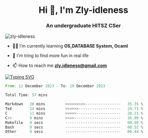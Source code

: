 <h1 align="center">Hi 👋, I'm Zly-idleness</h1>

<h3 align="center">An undergraduate HITSZ CSer</h3>

<p align="left"> <img src="https://komarev.com/ghpvc/?username=zly-idleness&label=Profile%20views&color=0e75b6&style=flat" alt="zly-idleness" /> </p>


- 👨‍💻 I’m currently learning **OS,DATABASE System, Ocaml**

- 🌱 I'm tring to find more fun in real life

- 📫 How to reach me **zly.idleness@gmail.com**



[![Typing SVG](https://readme-typing-svg.herokuapp.com?font=Fira+Code&pause=1000&width=435&lines=I+Maybe+Slow)](https://git.io/typing-svg)


<!--START_SECTION:waka-->

```rust
From: 12 December 2023 - To: 19 December 2023

Total Time: 57 mins

Markdown   20 mins         >>>>>>>>>----------------   35.35 %
TeX        14 mins         >>>>>>-------------------   24.71 %
C          11 mins         >>>>>--------------------   20.21 %
C++        9 mins          >>>>---------------------   16.99 %
Makefile   0 secs          -------------------------   00.98 %
Bash       0 secs          -------------------------   00.52 %
Other      0 secs          -------------------------   00.44 %
```

<!--END_SECTION:waka-->


